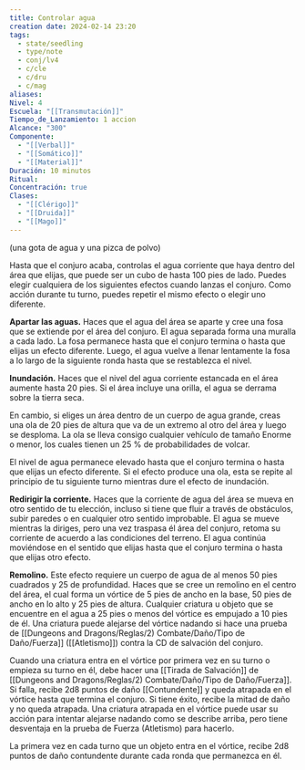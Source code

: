 ```yaml
---
title: Controlar agua
creation date: 2024-02-14 23:20
tags:
  - state/seedling
  - type/note
  - conj/lv4
  - c/cle
  - c/dru
  - c/mag
aliases: 
Nivel: 4
Escuela: "[[Transmutación]]"
Tiempo_de_Lanzamiento: 1 accion
Alcance: "300"
Componente:
  - "[[Verbal]]"
  - "[[Somático]]"
  - "[[Material]]"
Duración: 10 minutos
Ritual: 
Concentración: true
Clases:
  - "[[Clérigo]]"
  - "[[Druida]]"
  - "[[Mago]]"
---
```

(una gota de agua y una pizca de polvo)

Hasta que el conjuro acaba, controlas el agua corriente que haya dentro del área que elijas, que puede ser un cubo de hasta 100 pies de lado. Puedes elegir cualquiera de los siguientes efectos cuando lanzas el conjuro. Como acción durante tu turno, puedes repetir el mismo efecto o elegir uno diferente.

**Apartar las aguas.** Haces que el agua del área se aparte y cree una fosa que se extiende por el área del conjuro. El agua separada forma una muralla a cada lado. La fosa permanece hasta que el conjuro termina o hasta que elijas un efecto diferente. Luego, el agua vuelve a llenar lentamente la fosa a lo largo de la siguiente ronda hasta que se restablezca el nivel.

**Inundación.** Haces que el nivel del agua corriente estancada en el área aumente hasta 20 pies. Si el área incluye una orilla, el agua se derrama sobre la tierra seca.

En cambio, si eliges un área dentro de un cuerpo de agua grande, creas una ola de 20 pies de altura que va de un extremo al otro del área y luego se desploma. La ola se lleva consigo cualquier vehículo de tamaño Enorme o menor, los cuales tienen un 25 % de probabilidades de volcar.

El nivel de agua permanece elevado hasta que el conjuro termina o hasta que elijas un efecto diferente. Si el efecto produce una ola, esta se repite al principio de tu siguiente turno mientras dure el efecto de inundación.

**Redirigir la corriente.** Haces que la corriente de agua del área se mueva en otro sentido de tu elección, incluso si tiene que fluir a través de obstáculos, subir paredes o en cualquier otro sentido improbable. El agua se mueve mientras la diriges, pero una vez traspasa él área del conjuro, retoma su corriente de acuerdo a las condiciones del terreno. El agua continúa moviéndose en el sentido que elijas hasta que el conjuro termina o hasta que elijas otro efecto.

**Remolino.** Este efecto requiere un cuerpo de agua de al menos 50 pies cuadrados y 25 de profundidad. Haces que se cree un remolino en el centro del área, el cual forma un vórtice de 5 pies de ancho en la base, 50 pies de ancho en lo alto y 25 pies de altura. Cualquier criatura u objeto que se encuentre en el agua a 25 pies o menos del vórtice es empujado a 10 pies de él. Una criatura puede alejarse del vórtice nadando si hace una prueba de [[Dungeons and Dragons/Reglas/2) Combate/Daño/Tipo de Daño/Fuerza]] ([[Atletismo]]) contra la CD de salvación del conjuro.

Cuando una criatura entra en el vórtice por primera vez en su turno o empieza su turno en él, debe hacer una [[Tirada de Salvación]] de [[Dungeons and Dragons/Reglas/2) Combate/Daño/Tipo de Daño/Fuerza]]. Si falla, recibe 2d8 puntos de daño [[Contundente]] y queda atrapada en el vórtice hasta que termina el conjuro. Si tiene éxito, recibe la mitad de daño y no queda atrapada. Una criatura atrapada en el vórtice puede usar su acción para intentar alejarse nadando como se describe arriba, pero tiene desventaja en la prueba de Fuerza (Atletismo) para hacerlo.

La primera vez en cada turno que un objeto entra en el vórtice, recibe 2d8 puntos de daño contundente durante cada ronda que permanezca en él.